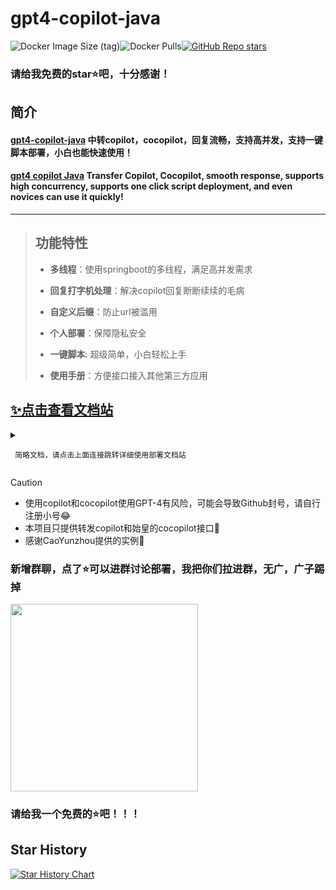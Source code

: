 # gpt4-copilot-java

![Docker Image Size (tag)](https://img.shields.io/docker/image-size/yangclivia/gpt4-copilot-java/latest)![Docker Pulls](https://img.shields.io/docker/pulls/yangclivia/gpt4-copilot-java)[![GitHub Repo stars](https://img.shields.io/github/stars/Yanyutin753/gpt4-copilot-java-sh?style=social)](https://github.com/Yanyutin753/gpt4-copilot-java-sh/stargazers)

### 请给我免费的star⭐吧，十分感谢！

## 简介 
#### [gpt4-copilot-java](https://github.com/Yanyutin753/gpt4-copilot-java-sh) 中转copilot，cocopilot，回复流畅，支持高并发，支持一键脚本部署，小白也能快速使用！
#### [gpt4 copilot Java](https://github.com/Yanyutin753/gpt4-copilot-java-sh) Transfer Copilot, Cocopilot, smooth response, supports high concurrency, supports one click script deployment, and even novices can use it quickly!

-----

> ## 功能特性
> 
> * **多线程**：使用springboot的多线程，满足高并发需求
> 
> * **回复打字机处理**：解决copilot回复断断续续的毛病
> 
> * **自定义后缀**：防止url被滥用
> 
> * **个人部署**：保障隐私安全
> 
> * **一键脚本**: 超级简单，小白轻松上手
> 
> * **使用手册**：方便接口接入其他第三方应用
  
## [✨点击查看文档站](https://apifox.com/apidoc/shared-4301e565-a8df-48a0-85a5-bda2c4c3965a)

<details>
<summary>

     简略文档，请点击上面连接跳转详细使用部署文档站
</summary>

## 一键部署gpt4-copilot-java-sh(最强推荐)

```
# 安装git
(Ubuntu)
sudo apt update
sudo apt install git

（如Fedora、CentOS等）
sudo yum update
sudo yum install git

# 国内服务器
cd / && git clone https://gitee.com/yangyangEN/gpt4-copilot-java-sh.git

# 国外服务器
cd / && git clone https://github.com/Yanyutin753/gpt4-copilot-java-sh.git

# 运行脚本
cd /gpt4-copilot-java-sh && sudo sh install.sh

# 一键更新gpt4-copilot-java服务
cd /gpt4-copilot-java-sh && sudo sh update.sh

# 更新update.sh或者install.sh

# 国内
sudo rm -rf /gpt4-copilot-java-sh && cd / && git clone https://gitee.com/yangyangEN/gpt4-copilot-java-sh.git
# 国外
sudo rm -rf /gpt4-copilot-java-sh && cd / && git clone https://github.com/Yanyutin753/gpt4-copilot-java-sh.git
```


------------

## **非一键部署方式**
### **环境变量**
- **启动端口号**：server.port=8081
- **URL自定义后缀(选填)**：server.servlet.context-path=/tokensTool
    * 记住前面必须加上/，例如/tokensTool,/tool等

### **java部署详情**

```
# 先拿到管理员权限
sudo su -
# 提示你输入密码进行确认。输入密码并按照提示完成验证。
```

```
# 安装 OpenJDK 17：
sudo apt install openjdk-17-jdk
# 安装完成后，可以通过运行以下命令来验证 JDK 安装：
java -version
```

```
# 填写下面路径
cd （你的jar包的位置）
```

##### 运行程序
```
# 例如
nohup java -jar gpt4-copilot-java-0.0.1-SNAPSHOT.jar --server.port=8081 --server.servlet.context-path=/ > myput.log 2>&1 &

# 等待一会 放行8081端口即可运行（自行调整）
```

### **docker部署详情**
```
# 先拉取镜像
docker pull yangclivia/gpt4-copilot-java:latest
```
#### **1.手动部署PandoraNext启动命令**
```
docker run -d \
  --restart=always \
  -u root \
  --name gpt4-copilot-java \
  --net=host \
  --pid=host \
  --privileged=true \
  -e JAVA_OPTS="-XX:+UseParallelGC -Xms128m -Xmx128m -XX:MaxMetaspaceSize=128m" \ # 设置JVM参数（可适当调节，用copilot可以适当调大点，具体可问gpt了解）
  yangclivia/gpt4-copilot-java:latest \
  --server.port=8081 \
  --server.servlet.context-path=/ # 设置gpt4-copilot-java自定义后缀

```
#### **2.Docker部署PandoraNext启动命令**
```
docker run -d \ 
  --restart=always \ 
  -u root \ 
  --name gpt4-copilot-java \ 
  --net=host \ 
  --pid=host \ 
  --privileged=true \ 
  -e JAVA_OPTS="-XX:+UseParallelGC -Xms128m -Xmx128m -XX:MaxMetaspaceSize=128m" \ # 设置JVM参数（可适当调节，用copilot可以适当调大点，具体可问gpt了解）
  yangclivia/gpt4-copilot-java:latest \ 
  --server.port=8081 \ 
  --server.servlet.context-path=/ # 设置gpt4-copilot-java自定义后缀

```
----------
### **Docker Compose部署详情**
#### **代码模板**
```
version: '3'
services:
  gpt4-copilot-java:
    image: yangclivia/gpt4-copilot-java:latest
    # Java 的环境变量 （可适当调节，用copilot可以适当调大点，具体可问gpt了解）
    environment:  
      - JAVA_OPTS=-XX:+UseParallelGC -Xms128m -Xmx128m -XX:MaxMetaspaceSize=128m  
    container_name: gpt4-copilot-java
    restart: always
    user: root
    network_mode: host
    pid: host
    privileged: true
    command: 
      - --server.port=8081
      # 设置gpt4-copilot-java自定义后缀
      - --server.servlet.context-path=/
```

##### 启动gpt4-copilot-java
```
cd (你的docker-compose.yml位置)

docker-compose up -d
```

##### 更新gpt4-copilot-java项目代码
```
cd (你的docker-compose.yml位置)

docker-compose pull

docker-compose up -d
```
--------
</details>

> [!caution]
>
> * 使用copilot和cocopilot使用GPT-4有风险，可能会导致Github封号，请自行注册小号😂
> * 本项目只提供转发copilot和始皇的cocopilot接口🥰
> * 感谢CaoYunzhou提供的实例🦄

### 新增群聊，点了⭐️可以进群讨论部署，我把你们拉进群，无广，广子踢掉
<img src="https://github.com/Yanyutin753/PandoraNext-TokensTool/assets/132346501/6544e8ed-6673-48f9-95a6-c13255acbab1" width="300" height="300">

### 请给我一个免费的⭐吧！！！

## Star History

[![Star History Chart](https://api.star-history.com/svg?repos=Yanyutin753/gpt4-copilot-java-sh&type=Date)](https://star-history.com/#Yanyutin753/gpt4-copilot-java-sh&Date)
